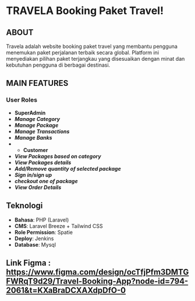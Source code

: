 # TRAVELA Booking Paket Travel!

## ABOUT 

Travela adalah website booking paket travel yang membantu pengguna menemukan paket perjalanan terbaik secara global. Platform ini menyediakan pilihan paket terjangkau yang disesuaikan dengan minat dan kebutuhan pengguna di berbagai destinasi.

## MAIN FEATURES
### User Roles
- **SuperAdmin**
- ***Manage Category***
- ***Manage Package***
- ***Manage Transactions***
- ***Manage Banks***
- - **Customer**
- ***View Packages based on category***
- ***View Packages details***
- ***Add/Remove quantity of selected package***
- ***Sign in/sign up***
- ***checkout one of package***
- ***View Order Details***
    

## Teknologi 

- **Bahasa**: PHP (Laravel) 
- **CMS**: Laravel Breeze + Tailwind CSS
- **Role Permission**: Spatie
- **Deploy**: Jenkins
- **Database**: Mysql

## Link Figma : https://www.figma.com/design/ocTfjPfm3DMTGFWRqT9d29/Travel-Booking-App?node-id=794-2061&t=KXaBraDCXAXdpDfO-0


